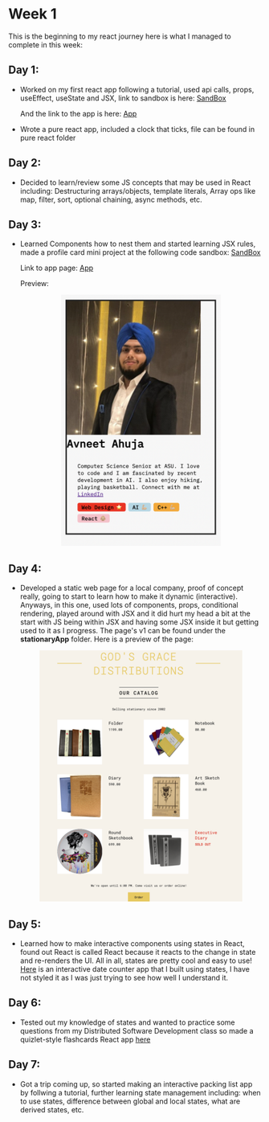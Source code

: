 # Week 1

This is the beginning to my react journey here is what I managed to complete in this week:

## Day 1:
- Worked on my first react app following a tutorial, used api calls, props, useEffect, useState and JSX, link to sandbox is here:
[SandBox](https://codesandbox.io/p/sandbox/bitter-sound-tjrkw7?file=%2Fsrc%2Findex.js%3A30%2C36)

  And the link to the app is here:
  [App](https://tjrkw7.csb.app/)

- Wrote a pure react app, included a clock that ticks, file can be found in pure react folder

## Day 2:
- Decided to learn/review some JS concepts that may be used in React including: Destructuring arrays/objects, template literals, Array ops like map, filter, sort, optional chaining, async methods, etc.

## Day 3:
- Learned Components how to nest them and started learning JSX rules, made a profile card mini project at the following code sandbox:
  [SandBox](https://codesandbox.io/p/sandbox/profilecard-gfq7px?file=%2Fsrc%2Findex.js%3A59%2C9)

  Link to app page:
  [App](https://gfq7px.csb.app/)

  Preview:<br>
  <p align="center">
    <img src="images/profileCard.png" height="500" />
  </p>
## Day 4:
- Developed a static web page for a local company, proof of concept really, going to start to learn how to make it dynamic (interactive). Anyways, in this one, used lots of components, props, conditional rendering, played around with JSX and it did hurt my head a bit at the start with JS being within JSX and having some JSX inside it but getting used to it as I progress. The page's v1 can be found under the **stationaryApp** folder. Here is a preview of the page:
  <br>
  <p align="center">
    <img src="stationaryApp/ggdss.png" height="500"/>
  </p>

## Day 5:
- Learned how to make interactive components using states in React, found out React is called React because it reacts to the change in state and re-renders the UI. All in all, states are pretty cool and easy to use! [Here](https://l689ss.csb.app/) is an interactive date counter app that I built using states, I have not styled it as I was just trying to see how well I understand it.

## Day 6:
- Tested out my knowledge of states and wanted to practice some questions from my Distributed Software Development class so made a quizlet-style flashcards React app [here](https://d3d8dd.csb.app/)

## Day 7:
- Got a trip coming up, so started making an interactive packing list app by follwing a tutorial, further learning state management including: when to use states, difference between global and local states, what are derived states, etc.
